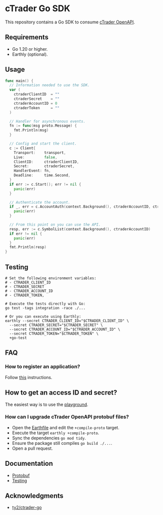 # cTrader Go SDK
This repository contains a Go SDK to consume [cTrader OpenAPI](https://help.ctrader.com/open-api).

## Requirements
- Go 1.20 or higher.
- Earthly (optional).

## Usage
```go
func main() {
  // Information needed to use the SDK.
  var (
    ctraderClientID  = ""
    ctraderSecret    = ""
    ctraderAccountID = 0
    ctraderToken     = ""
  )

  // Handler for asynchronous events.
  fn := func(msg proto.Message) {
    fmt.Println(msg)
  }

  // Config and start the client.
  c := Client{
    Transport:    transport,
    Live:         false,
    ClientID:     ctraderClientID,
    Secret:       ctraderSecret,
    HandlerEvent: fn,
    Deadline:     time.Second,
  }
  if err := c.Start(); err != nil {
    panic(err)
  }

  // Authenticate the account.
  if _, err = c.AccountAuth(context.Background(), ctraderAccountID, ctraderToken); err != nil {
    panic(err)
  }

  // From this point on you can use the API.
  resp, err := c.SymbolList(context.Background(), ctraderAccountID)
  if err != nil {
    panic(err)
  }
  fmt.Println(resp)
}
```

## Testing
```shell
# Set the following environment variables:
# - CTRADER_CLIENT_ID
# - CTRADER_SECRET
# - CTRADER_ACCOUNT_ID
# - CTRADER_TOKEN,

# Execute the tests directly with Go:
go test -tags integration -race ./...

# Or you can execute using Earthly:
earthly --secret CTRADER_CLIENT_ID="$CTRADER_CLIENT_ID" \
  --secret CTRADER_SECRET="$CTRADER_SECRET" \
  --secret CTRADER_ACCOUNT_ID="$CTRADER_ACCOUNT_ID" \
  --secret CTRADER_TOKEN="$CTRADER_TOKEN" \
  +go-test
```

## FAQ
### How to register an application?
Follow [this](https://help.ctrader.com/open-api/creating-new-app/#register-your-application) instructions.

## How to get an access ID and secret?
The easiest way is to use the
[playground](https://help.ctrader.com/open-api/account-authentication/#using-the-playground).

### How can I upgrade cTrader OpenAPI protobuf files?
- Open the [Earthfile](https://github.com/diegobernardes/ctrader/blob/main/Earthfile.md) and edit the 
`+compile-proto` target.
- Execute the target `earthly +compile-proto`.
- Sync the dependencies `go mod tidy`.
- Ensure the package still compiles `go build ./...`.
- Open a pull request.

## Documentation
- [Protobuf](./docs/protobuf.md)
- [Testing](./docs/testing.md)

## Acknowledgments
* [ty2/ctrader-go](https://github.com/ty2/ctrader-go)
